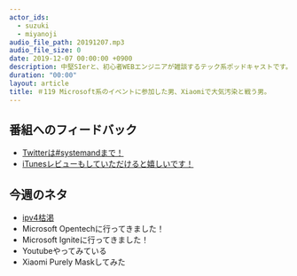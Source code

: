```yaml
---
actor_ids:
  - suzuki
  - miyanoji
audio_file_path: 20191207.mp3
audio_file_size: 0
date: 2019-12-07 00:00:00 +0900
description: 中堅SIerと、初心者WEBエンジニアが雑談するテック系ポッドキャストです。
duration: "00:00"
layout: article
title: ＃119 Microsoft系のイベントに参加した男、Xiaomiで大気汚染と戦う男。
---
```

## 番組へのフィードバック
* [Twitterは#systemandまで！](https://twitter.com/search?q=%23systemand)
* [iTunesレビューもしていただけると嬉しいです！](https://itunes.apple.com/jp/podcast/systemand-online/id1205168408?mt=2)

## 今週のネタ
* [ipv4枯渇](https://tech.nikkeibp.co.jp/atcl/nxt/news/18/06548/)
* Microsoft Opentechに行ってきました！
* Microsoft Igniteに行ってきました！
* Youtubeやってみている
* Xiaomi Purely Maskしてみた
